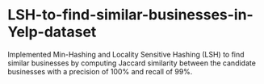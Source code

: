 # LSH-to-find-similar-businesses-in-Yelp-dataset
Implemented Min-Hashing and Locality Sensitive Hashing (LSH) to find similar businesses by computing Jaccard similarity between the candidate businesses with a precision of 100% and recall of 99%.
